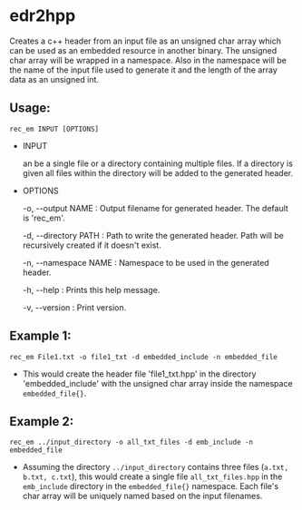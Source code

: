 # edr2hpp

Creates a c++ header from an input file as an unsigned char array which can be used as an embedded resource in another binary. The unsigned char array will be wrapped in a namespace. Also in the namespace will be the name of the input file used to generate it and the length of the array data as an unsigned int.

## Usage:

```
rec_em INPUT [OPTIONS]
```

- INPUT

  an be a single file or a directory containing multiple files. If a directory is given all files within the directory will be added to the generated header.

- OPTIONS

  -o, --output
  NAME : Output filename for generated header. The default is 'rec_em'.

  -d, --directory
  PATH : Path to write the generated header. Path will be recursively
  created if it doesn't exist.

  -n, --namespace
  NAME : Namespace to be used in the generated header.

  -h, --help
  : Prints this help message.

  -v, --version
  : Print version.

## Example 1:

```
rec_em File1.txt -o file1_txt -d embedded_include -n embedded_file
```

- This would create the header file 'file1_txt.hpp' in the directory 'embedded_include' with the unsigned char array inside the namespace `embedded_file{}`.

## Example 2:

```
rec_em ../input_directory -o all_txt_files -d emb_include -n embedded_file
```

- Assuming the directory `../input_directory` contains three files (`a.txt, b.txt, c.txt`), this would create a single file `all_txt_files.hpp` in the `emb_include` directory in the `embedded_file{}` namespace. Each file's char array will be uniquely named based on the input filenames.
